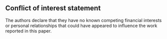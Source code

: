 ## Conflict of interest statement

The authors declare that they have no known competing financial interests or personal relationships that could have appeared to influence the work reported in this paper.